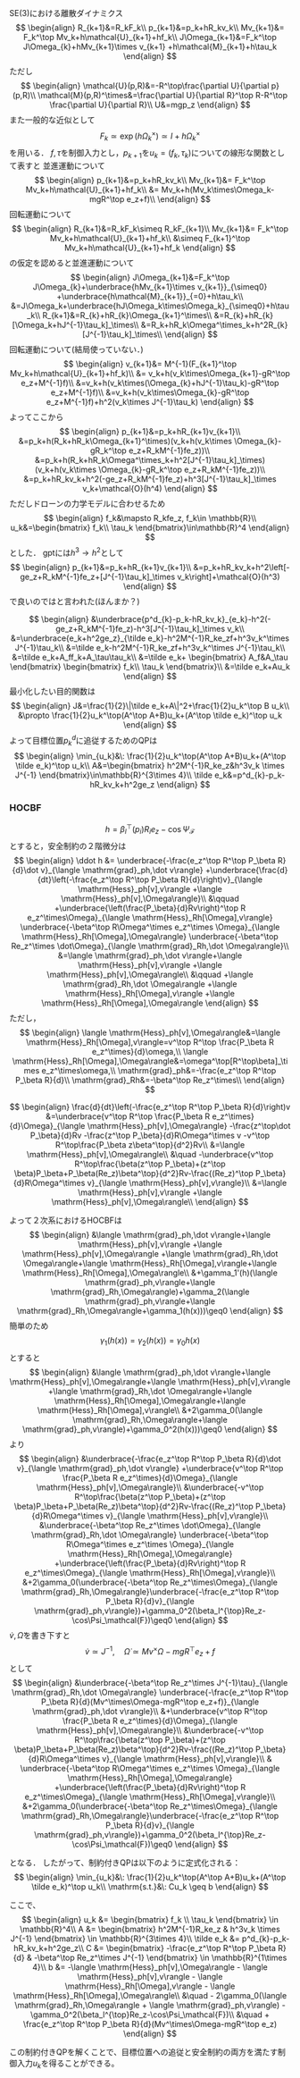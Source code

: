 
SE(3)における離散ダイナミクス
$$
\begin{align}
R_{k+1}&=R_kF_k\\
p_{k+1}&=p_k+hR_kv_k\\
Mv_{k+1}&= F_k^\top Mv_k+h\mathcal{U}_{k+1}+hf_k\\
J\Omega_{k+1}&=F_k^\top J\Omega_{k}+hMv_{k+1}\times v_{k+1}
+h\mathcal{M}_{k+1}+h\tau_k
\end{align}
$$
ただし
$$
\begin{align}
\mathcal{U}(p,R)&=-R^\top\frac{\partial U}{\partial p}(p,R)\\
\mathcal{M}(p,R)^\times&=\frac{\partial U}{\partial R}^\top R-R^\top \frac{\partial U}{\partial R}\\
U&=mgp_z 
\end{align}
$$
また一般的な近似として
$$
F_k \simeq \exp(h\Omega_k^\times) \simeq I+h\Omega_k^\times
$$
を用いる．
$f, \tau$を制御入力とし，$p_{k+1}$を$u_k=(f_k, \tau_k)$についての線形な関数として表すと
並進運動について
$$
\begin{align}
p_{k+1}&=p_k+hR_kv_k\\
Mv_{k+1}&= F_k^\top Mv_k+h\mathcal{U}_{k+1}+hf_k\\
&= Mv_k+h(Mv_k\times\Omega_k-mgR^\top e_z+f)\\
\end{align}
$$
回転運動について
$$
\begin{align}
R_{k+1}&=R_kF_k\simeq R_kF_{k+1}\\
Mv_{k+1}&= F_k^\top Mv_k+h\mathcal{U}_{k+1}+hf_k\\
&\simeq F_{k+1}^\top Mv_k+h\mathcal{U}_{k+1}+hf_k
\end{align}
$$
の仮定を認めると並進運動について
$$
\begin{align}
J\Omega_{k+1}&=F_k^\top J\Omega_{k}+\underbrace{hMv_{k+1}\times v_{k+1}}_{\simeq0}
+\underbrace{h\mathcal{M}_{k+1}}_{=0}+h\tau_k\\
&=J\Omega_k+\underbrace{hJ\Omega_k\times\Omega_k}_{\simeq0}+h\tau_k\\
R_{k+1}&=R_{k}+hR_{k}\Omega_{k+1}^\times\\
&=R_{k}+hR_{k}[\Omega_k+hJ^{-1}\tau_k]_\times\\
&=R_k+hR_k\Omega^\times_k+h^2R_{k}[J^{-1}\tau_k]_\times\\
\end{align}
$$
回転運動について(結局使っていない．)
$$
\begin{align}
v_{k+1}&= M^{-1}(F_{k+1}^\top Mv_k+h\mathcal{U}_{k+1}+hf_k)\\
&= v_k+h(v_k\times\Omega_{k+1}-gR^\top e_z+M^{-1}f)\\
&=v_k+h(v_k\times(\Omega_{k}+hJ^{-1}\tau_k)-gR^\top e_z+M^{-1}f)\\
&=v_k+h(v_k\times\Omega_{k}-gR^\top e_z+M^{-1}f)+h^2(v_k\times J^{-1}\tau_k)
\end{align}
$$
よってここから
$$
\begin{align}
p_{k+1}&=p_k+hR_{k+1}v_{k+1}\\
&=p_k+h(R_k+hR_k\Omega_{k+1}^\times)(v_k+h(v_k\times \Omega_{k}-gR_k^\top e_z+R_kM^{-1}fe_z))\\
&=p_k+h(R_k+hR_k\Omega^\times_k+h^2[J^{-1}\tau_k]_\times)(v_k+h(v_k\times \Omega_{k}-gR_k^\top e_z+R_kM^{-1}fe_z))\\
&=p_k+hR_kv_k+h^2(-ge_z+R_kM^{-1}fe_z)+h^3[J^{-1}\tau_k]_\times v_k+\mathcal{O}(h^4)
\end{align}
$$
ただしドローンの力学モデルに合わせるため
$$
\begin{align}
f_k&\mapsto R_kfe_z, f_k\in \mathbb{R}\\
u_k&=\begin{bmatrix}
f_k\\
\tau_k
\end{bmatrix}\in\mathbb{R}^4
\end{align}
$$
とした．
gptには$h^3\rightarrow h^2$として
$$
\begin{align}
p_{k+1}&=p_k+hR_{k+1}v_{k+1}\\
&=p_k+hR_kv_k+h^2\left[-ge_z+R_kM^{-1}fe_z+[J^{-1}\tau_k]_\times v_k\right]+\mathcal{O}(h^3)
\end{align}
$$
で良いのではと言われた(ほんまか？)

$$
\begin{align}
&\underbrace{p^d_{k}-p_k-hR_kv_k}_{e_k}-h^2(-ge_z+R_kM^{-1}fe_z)-h^3[J^{-1}\tau_k]_\times v_k\\
&=\underbrace{e_k+h^2ge_z}_{\tilde e_k}-h^2M^{-1}R_ke_zf+h^3v_k^\times J^{-1}\tau_k\\
&=\tilde e_k-h^2M^{-1}R_ke_zf+h^3v_k^\times J^{-1}\tau_k\\
&=\tilde e_k+A_ff_k+A_\tau\tau_k\\
&=\tilde e_k+
\begin{bmatrix}
A_f&A_\tau
\end{bmatrix}
\begin{bmatrix}
f_k\\
\tau_k
\end{bmatrix}\\
&=\tilde e_k+Au_k
\end{align}
$$
最小化したい目的関数は
$$
\begin{align}
J&=\frac{1}{2}\|\tilde e_k+A\|^2+\frac{1}{2}u_k^\top B u_k\\
&\propto \frac{1}{2}u_k^\top(A^\top A+B)u_k+(A^\top \tilde e_k)^\top u_k
\end{align}
$$
よって目標位置$p_k^d$に追従するためのQPは
$$
\begin{align}
\min_{u_k}&\: \frac{1}{2}u_k^\top(A^\top A+B)u_k+(A^\top \tilde e_k)^\top u_k\\
A&=\begin{bmatrix}
h^2M^{-1}R_ke_z&h^3v_k \times J^{-1}
\end{bmatrix}\in\mathbb{R}^{3\times 4}\\
\tilde e_k&=p^d_{k}-p_k-hR_kv_k+h^2ge_z
\end{align}
$$

### HOCBF
$$
h=\beta_l^{\top}(p_i)R_ie_z-\cos\Psi_\mathcal{F}
$$
とすると，安全制約の２階微分は
$$
\begin{align}
\ddot h &= \underbrace{-\frac{e_z^\top R^\top P_\beta R}{d}\dot v}_{\langle \mathrm{grad}_ph,\dot v\rangle}
+\underbrace{\frac{d}{dt}\left(-\frac{e_z^\top R^\top P_\beta R}{d}\right)v}_{\langle \mathrm{Hess}_ph[v],v\rangle
+\langle \mathrm{Hess}_ph[v],\Omega\rangle}\\
&\qquad 
+\underbrace{\left(\frac{P_\beta}{d}Rv\right)^\top R e_z^\times\Omega}_{\langle \mathrm{Hess}_Rh[\Omega],v\rangle}
\underbrace{-\beta^\top R\Omega^\times e_z^\times \Omega}_{\langle \mathrm{Hess}_Rh[\Omega],\Omega\rangle}
\underbrace{-\beta^\top Re_z^\times \dot\Omega}_{\langle \mathrm{grad}_Rh,\dot \Omega\rangle}\\
&=\langle \mathrm{grad}_ph,\dot v\rangle+\langle \mathrm{Hess}_ph[v],v\rangle
+\langle \mathrm{Hess}_ph[v],\Omega\rangle\\
&\qquad +\langle \mathrm{grad}_Rh,\dot \Omega\rangle
+\langle \mathrm{Hess}_Rh[\Omega],v\rangle
+\langle \mathrm{Hess}_Rh[\Omega],\Omega\rangle
\end{align}
$$
ただし，
$$
\begin{align}
\langle \mathrm{Hess}_ph[v],\Omega\rangle&=\langle \mathrm{Hess}_Rh[\Omega],v\rangle=v^\top R^\top \frac{P_\beta R e_z^\times}{d}\omega,\\
\langle \mathrm{Hess}_Rh[\Omega],\Omega\rangle&=\omega^\top[R^\top\beta]_\times e_z^\times\omega,\\
\mathrm{grad}_ph&=-\frac{e_z^\top R^\top P_\beta R}{d}\\
\mathrm{grad}_Rh&=-\beta^\top Re_z^\times\\
\end{align}
$$

$$
\begin{align}
\frac{d}{dt}\left(-\frac{e_z^\top R^\top P_\beta R}{d}\right)v
&=\underbrace{v^\top R^\top \frac{P_\beta R e_z^\times}{d}\Omega}_{\langle \mathrm{Hess}_ph[v],\Omega\rangle}
-\frac{z^\top\dot P_\beta}{d}Rv
-\frac{z^\top P_\beta}{d}R\Omega^\times v
-v^\top R^\top\frac{P_\beta z\beta^\top}{d^2}Rv\\
&=\langle \mathrm{Hess}_ph[v],\Omega\rangle\\
&\quad -\underbrace{v^\top R^\top\frac{\beta(z^\top P_\beta)+(z^\top \beta)P_\beta+P_\beta(Re_z)\beta^\top}{d^2}Rv-\frac{(Re_z)^\top P_\beta}{d}R\Omega^\times v}_{\langle \mathrm{Hess}_ph[v],v\rangle}\\
&=\langle \mathrm{Hess}_ph[v],v\rangle
+\langle \mathrm{Hess}_ph[v],\Omega\rangle\\
\end{align}
$$

よって２次系におけるHOCBFは
$$
\begin{align}
&\langle \mathrm{grad}_ph,\dot v\rangle+\langle \mathrm{Hess}_ph[v],v\rangle
+\langle \mathrm{Hess}_ph[v],\Omega\rangle +\langle \mathrm{grad}_Rh,\dot \Omega\rangle+\langle \mathrm{Hess}_Rh[\Omega],v\rangle+\langle \mathrm{Hess}_Rh[\Omega],\Omega\rangle\\
&+\gamma_1'(h)(\langle \mathrm{grad}_ph,v\rangle+\langle \mathrm{grad}_Rh,\Omega\rangle)+\gamma_2(\langle \mathrm{grad}_ph,v\rangle+\langle \mathrm{grad}_Rh,\Omega\rangle+\gamma_1(h(x)))\geq0
\end{align}
$$
簡単のため
$$
\gamma_1(h(x))=\gamma_2(h(x))=\gamma_0 h(x)
$$
とすると
$$
\begin{align}
&\langle \mathrm{grad}_ph,\dot v\rangle+\langle \mathrm{Hess}_ph[v],\Omega\rangle+\langle \mathrm{Hess}_ph[v],v\rangle
 +\langle \mathrm{grad}_Rh,\dot \Omega\rangle+\langle \mathrm{Hess}_Rh[\Omega],\Omega\rangle+\langle \mathrm{Hess}_Rh[\Omega],v\rangle\\
	&+2\gamma_0(\langle \mathrm{grad}_Rh,\Omega\rangle+\langle \mathrm{grad}_ph,v\rangle)+\gamma_0^2(h(x)))\geq0
\end{align}
$$
より
$$
\begin{align}
&\underbrace{-\frac{e_z^\top R^\top P_\beta R}{d}\dot v}_{\langle \mathrm{grad}_ph,\dot v\rangle}
+\underbrace{v^\top R^\top \frac{P_\beta R e_z^\times}{d}\Omega}_{\langle \mathrm{Hess}_ph[v],\Omega\rangle}\\
&\underbrace{-v^\top R^\top\frac{\beta(z^\top P_\beta)+(z^\top \beta)P_\beta+P_\beta(Re_z)\beta^\top}{d^2}Rv-\frac{(Re_z)^\top P_\beta}{d}R\Omega^\times v}_{\langle \mathrm{Hess}_ph[v],v\rangle}\\
&\underbrace{-\beta^\top Re_z^\times \dot\Omega}_{\langle \mathrm{grad}_Rh,\dot \Omega\rangle}
\underbrace{-\beta^\top R\Omega^\times e_z^\times \Omega}_{\langle \mathrm{Hess}_Rh[\Omega],\Omega\rangle}
+\underbrace{\left(\frac{P_\beta}{d}Rv\right)^\top R e_z^\times\Omega}_{\langle \mathrm{Hess}_Rh[\Omega],v\rangle}\\
&+2\gamma_0(\underbrace{-\beta^\top Re_z^\times\Omega}_{\langle \mathrm{grad}_Rh,\Omega\rangle}\underbrace{-\frac{e_z^\top R^\top P_\beta R}{d}v}_{\langle \mathrm{grad}_ph,v\rangle})+\gamma_0^2(\beta_l^{\top}Re_z-\cos\Psi_\mathcal{F})\geq0
\end{align}
$$
$\dot v, \dot \Omega$を書き下すと
$$
\dot v\simeq J^{-1}, \quad\dot \Omega \simeq Mv^\times\Omega-mgR^\top e_z+f
$$
として
$$
\begin{align}
&\underbrace{-\beta^\top Re_z^\times J^{-1}\tau}_{\langle \mathrm{grad}_Rh,\dot \Omega\rangle}
\underbrace{-\frac{e_z^\top R^\top P_\beta R}{d}(Mv^\times\Omega-mgR^\top e_z+f)}_{\langle \mathrm{grad}_ph,\dot v\rangle}\\
&+\underbrace{v^\top R^\top \frac{P_\beta R e_z^\times}{d}\Omega}_{\langle \mathrm{Hess}_ph[v],\Omega\rangle}\\
&\underbrace{-v^\top R^\top\frac{\beta(z^\top P_\beta)+(z^\top \beta)P_\beta+P_\beta(Re_z)\beta^\top}{d^2}Rv-\frac{(Re_z)^\top P_\beta}{d}R\Omega^\times v}_{\langle \mathrm{Hess}_ph[v],v\rangle}\\
&
\underbrace{-\beta^\top R\Omega^\times e_z^\times \Omega}_{\langle \mathrm{Hess}_Rh[\Omega],\Omega\rangle}
+\underbrace{\left(\frac{P_\beta}{d}Rv\right)^\top R e_z^\times\Omega}_{\langle \mathrm{Hess}_Rh[\Omega],v\rangle}\\
&+2\gamma_0(\underbrace{-\beta^\top Re_z^\times\Omega}_{\langle \mathrm{grad}_Rh,\Omega\rangle}\underbrace{-\frac{e_z^\top R^\top P_\beta R}{d}v}_{\langle \mathrm{grad}_ph,v\rangle})+\gamma_0^2(\beta_l^{\top}Re_z-\cos\Psi_\mathcal{F})\geq0
\end{align}
$$

となる．
したがって、制約付きQPは以下のように定式化される：
$$
\begin{align}
\min_{u_k}&\: \frac{1}{2}u_k^\top(A^\top A+B)u_k+(A^\top \tilde e_k)^\top u_k\\
\mathrm{s.t.}&\: Cu_k \geq b
\end{align}
$$

ここで、
$$
\begin{align}
u_k &= \begin{bmatrix} f_k \\ \tau_k \end{bmatrix} \in \mathbb{R}^4\\
A &= \begin{bmatrix} h^2M^{-1}R_ke_z & h^3v_k \times J^{-1} \end{bmatrix} \in \mathbb{R}^{3\times 4}\\
\tilde e_k &= p^d_{k}-p_k-hR_kv_k+h^2ge_z\\
C &= \begin{bmatrix} -\frac{e_z^\top R^\top P_\beta R}{d} & -\beta^\top Re_z^\times J^{-1} \end{bmatrix} \in \mathbb{R}^{1\times 4}\\
b &= -\langle \mathrm{Hess}_ph[v],\Omega\rangle - \langle \mathrm{Hess}_ph[v],v\rangle - \langle \mathrm{Hess}_Rh[\Omega],v\rangle - \langle \mathrm{Hess}_Rh[\Omega],\Omega\rangle\\
&\quad - 2\gamma_0(\langle \mathrm{grad}_Rh,\Omega\rangle + \langle \mathrm{grad}_ph,v\rangle) - \gamma_0^2(\beta_l^{\top}Re_z-\cos\Psi_\mathcal{F})\\
&\quad + \frac{e_z^\top R^\top P_\beta R}{d}(Mv^\times\Omega-mgR^\top e_z)
\end{align}
$$

この制約付きQPを解くことで、目標位置への追従と安全制約の両方を満たす制御入力$u_k$を得ることができる。